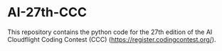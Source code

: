 # AI-27th-CCC
This repository contains the python code for the 27th edition of the AI Cloudflight Coding Contest (CCC) (https://register.codingcontest.org/).
